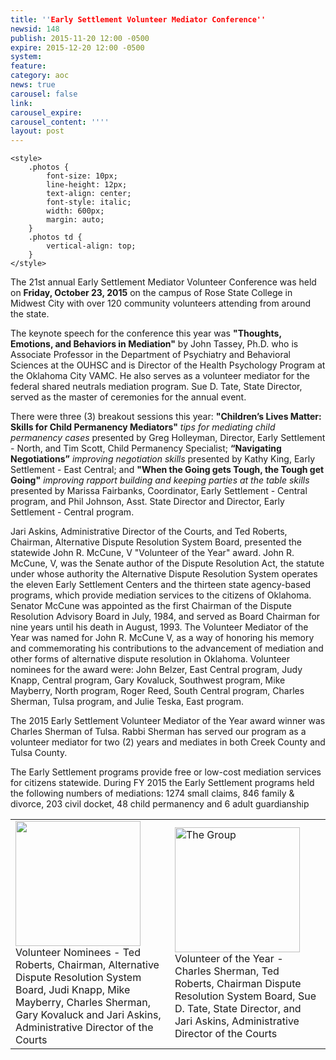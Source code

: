 ```yaml
---
title: ''Early Settlement Volunteer Mediator Conference''
newsid: 148
publish: 2015-11-20 12:00 -0500
expire: 2015-12-20 12:00 -0500
system: 
feature: 
category: aoc
news: true
carousel: false
link: 
carousel_expire: 
carousel_content: ''''
layout: post
---
```

	<style>
		.photos {
			font-size: 10px;
			line-height: 12px;
			text-align: center;
			font-style: italic;
			width: 600px;
			margin: auto;
		}
		.photos td {
			vertical-align: top;
		}
	</style>
<p>The 21st annual Early Settlement Mediator Volunteer Conference was held on <strong>Friday, October 23, 2015</strong> on the campus of Rose State College in Midwest City with over 120 community volunteers attending from around the state.</p>
<p>The keynote speech for the conference this year was <strong>"Thoughts, Emotions, and Behaviors in Mediation"</strong> by John Tassey, Ph.D. who is Associate Professor in the Department of Psychiatry and Behavioral Sciences at the OUHSC and is Director of the Health Psychology Program at the Oklahoma City VAMC. He also serves as a volunteer mediator for the federal shared neutrals mediation program.  Sue D. Tate, State Director, served as the master of ceremonies for the annual event.  
</p>
<p>There were three (3) breakout sessions this year:  <strong>"Children’s Lives Matter:  Skills for Child Permanency Mediators"</strong> <em>tips for mediating child permanency cases</em> presented by Greg Holleyman, Director, Early Settlement - North, and Tim Scott, Child Permanency Specialist; <strong>“Navigating Negotiations”</strong> <em>improving negotiation skills</em> presented by Kathy King, Early Settlement - East Central; and  <strong>"When the Going gets Tough, the Tough get Going"</strong> <em>improving rapport building and keeping parties at the table skills</em> presented by Marissa Fairbanks, Coordinator, Early Settlement - Central program, and Phil Johnson, Asst. State Director and Director, Early Settlement - Central program. </p>
<p>Jari Askins, Administrative Director of the Courts, and Ted Roberts, Chairman, Alternative Dispute Resolution System Board, presented the statewide John R. McCune, V "Volunteer of the Year" award.  John R. McCune, V, was the Senate author of the Dispute Resolution Act, the statute under whose authority the Alternative Dispute Resolution System operates the eleven Early Settlement Centers and the thirteen state agency-based programs, which provide mediation services to the citizens of Oklahoma. Senator McCune was appointed as the first Chairman of the Dispute Resolution Advisory Board in July, 1984, and served as Board Chairman for nine years until his death in August, 1993. The Volunteer Mediator of the Year was named for John R. McCune V, as a way of honoring his memory and commemorating his contributions to the advancement of mediation and other forms of alternative dispute resolution in Oklahoma.  Volunteer nominees for the award were:  John Belzer, East Central program, Judy Knapp, Central program, Gary Kovaluck, Southwest program, Mike Mayberry, North program, Roger Reed, South Central program, Charles Sherman, Tulsa program, and Julie Teska, East program.</p>
<p>The 2015 Early Settlement Volunteer Mediator of the Year award winner was Charles Sherman of Tulsa. Rabbi Sherman has served our program as a volunteer mediator for two (2) years and mediates in both Creek County and Tulsa County. </p>
<p>The Early Settlement programs provide free or low-cost mediation services for citizens statewide. During FY 2015 the Early Settlement programs held the following numbers of mediations:  1274 small claims, 846 family &amp; divorce, 203 civil docket, 48 child permanency and 6 adult guardianship</p><p style="text-align: center;">
<table class="photos">
	<tr>
		<td><img style="height: 200px;" alt="" src="http://www.oscn.net/assets/img/mediator-training-1.jpg" /><br />
			Volunteer Nominees - Ted Roberts, Chairman, Alternative Dispute Resolution System Board, Judi Knapp, Mike Mayberry, Charles Sherman, Gary Kovaluck and Jari Askins, Administrative Director of the Courts
		</td>
		<td><img style="height: 200px;" alt="The Group" src="http://www.oscn.net/assets/img/mediator-training-2.jpg" /><br />
		Volunteer of the Year - Charles Sherman, Ted Roberts, Chairman Dispute Resolution System Board, Sue D. Tate, State Director, and Jari Askins, Administrative Director of the Courts</td>
	</tr>
</table>
</p>
<p></p>
<p></p>	